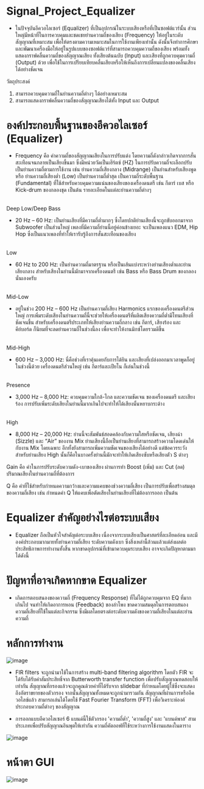 # Signal_Project_Equalizer

- ในปัจจุบันอีควอไลเซอร์ (Equalizer) ที่เป็นอุปกรณ์ในระบบเสียงหรือที่เป็นซอฟต์แวร์นั้น ส่วนใหญ่มีหน้าที่ในการควบคุมและชดเชยย่านความถี่ของเสียง (Frequency) ให้อยู่ในระดับสัญญาณที่เหมาะสม เพื่อให้ตรงตามความเหมาะสมในการใช้งานเพียงเท่านั้น
ดังนั้นจึงทำการศึกษาและพัฒนาเครื่องมือให้อยู่ในรูปแบบของซอฟต์แวร์ที่สามารถควบคุมความถี่ของเสียง พร้อมทั้งแสดงกราฟคลื่นความถี่ของสัญญาณเสียง ทั้งเสียงต้นฉบับ (Input) และเสียงที่ถูกควบคุมความถี่ (Output) ด้วย เพื่อใช้ในการเปรียบเทียบคลื่นเสียงหรือให้เห็นถึงการเปลี่ยนแปลงของคลื่นเสียงได้อย่างชัดเจน

วัตถุประสงค์
1. สามารถควบคุมความถี่ในย่านความถี่ต่างๆ ได้อย่างเหมาะสม
2. สามารถแสดงกราฟคลื่นความถี่ของสัญญาณเสียงได้ทั้ง Input และ Output

# องค์ประกอบพื้นฐานของอีควอไลเซอร์ (Equalizer)
- Frequency คือ ค่าความถี่ของสัญญาณเสียงในการปรับแต่ง โดยความถี่ดังกล่าวเกิดจากการสั่นสะเทือนจนกลายเป็นเสียงขึ้นมา ซึ่งมีหน่วยวัดเป็นเฮิร์ตซ์ (HZ) ในการปรับความถี่จะเลือกปรับเป็นย่านความถี่ตามการใช้งาน เช่น ย่านความถี่เสียงกลาง (Midrange) เป็นย่านสำหรับเสียงพูด หรือ ย่านความถี่เสียงต่ำ (Low) เป็นย่านความถี่ต่ำสุด เป็นความถี่ระดับพื้นฐาน (Fundamental) ที่ใช้สำหรับควบคุมความแน่นของเสียงของเครื่องดนตรี เช่น กีตาร์ เบส หรือ Kick-drum ของกลองชุด เป็นต้น
รายละเอียดในแต่ละย่านความถี่ต่างๆ

<br>Deep Low/Deep Bass</br>
- 20 Hz – 60 Hz: เป็นย่านเสียงที่มีความถี่ต่ำมากๆ ซึ่งโดยปกติย่านเสียงนี้จะถูกขับออกมาจาก Subwoofer เป็นส่วนใหญ่ เพลงที่มีความถี่ย่านนี้อยู่ค่อนข้างเยอะ จะเป็นเพลงแนว EDM, Hip Hop ซึ่งเป็นแนวเพลงที่ทำให้เรารับรู้ถึงการสั่นสะเทือนของเสียง

<br>Low</br>
- 60 Hz to 200 Hz: เป็นย่านความถี่มาตรฐาน หรือเป็นเส้นแบ่งระหว่างย่านเสียงต่ำและย่านเสียงกลาง สำหรับเสียงในย่านนี้มักมาจากเครื่องดนตรี เช่น Bass หรือ Bass Drum ของกลองนั่นเองครับ

<br>Mid-Low</br>
- อยู่ในช่วง 200 Hz – 600 Hz เป็นย่านความถี่เสียง Harmonics แรกของเครื่องดนตรีส่วนใหญ่ การเพิ่มระดับเสียงในย่านความถี่นี้จะช่วยให้เครื่องดนตรีที่ผลิตเสียงความถี่ต่ำมีโทนเสียงที่ชัดเจนขึ้น สำหรับเครื่องดนตรีประเภทให้เสียงย่านความถี่กลาง เช่น กีตาร์, เสียงร้อง และ คีย์บอร์ด ก็นิยมที่จะลดย่านความถี่ในช่วงนี้ลง เพื่อจะทำให้งานมิกซ์โดยรวมดีขึ้น

<br>Mid-High<br>
- 600 Hz – 3,000 Hz: นี่คือช่วงที่เราคุ้นเคยกับการได้ยิน และเสียงที่เปล่งออกมาเวลาพูดก็อยู่ในช่วงนี้ด้วย เครื่องดนตรีส่วนใหญ่ เช่น กีตาร์และเปียโน ก็เล่นในช่วงนี้ 

<br>Presence</br>
- 3,000 Hz – 8,000 Hz: ควบคุมความใกล้-ไกล และความชัดเจน ของเครื่องดนตรี และเสียงร้อง การปรับเพิ่มระดับเสียงในย่านนี้มากเกินไปจะทำให้ได้เสียงนั้นหยาบกระด้าง

<br>High</br>
- 8,000 Hz – 20,000 Hz: ย่านนี้จะสัมพันธ์สอดคล้องกับความใสหรือชัดเจน, เสียงฉ่า (Sizzle) และ “Air” ของงาน Mix 
ย่านเสียงนี้ถือเป็นย่านเสียงที่สามารถสร้างความโดดเด่นให้กับงาน Mix โดยเฉพาะ อีกทั้งยังสามารถเพิ่มความชัดเจนของเสียงได้อย่างดี แต่ข้อควรระวังสำหรับย่านเสียง High นั้นก็คือในบางครั้งย่านนี้มักจะทำให้เกิดเสียงซับหรือเสียงตัว S ต่างๆ

Gain คือ ค่าในการปรับระดับความดัง-เบาของเสียง ผ่านการทำ Boost (เพิ่ม) และ Cut (ลด) ปริมาณเสียงในย่านความถี่ที่ต้องการ

Q คือ ค่าที่ใช้สำหรับกำหนดความกว้างและความแคบของช่วงความถี่เสียง เป็นการปรับเพื่อสร้างสมดุลของความถี่เสียง เช่น กำหนดค่า Q ให้แคบเพื่อตัดเสียงในย่านเสียงที่ไม่ต้องการออก เป็นต้น

# Equalizer สำคัญอย่างไรต่อระบบเสียง
- Equalizer ถือเป็นหัวใจสำคัญต่อระบบเสียง เนื่องจากระบบเสียงเป็นศาสตร์ที่ละเอียดอ่อน และมีองค์ประกอบมากมายทั้งย่านความถี่เสียง ระดับความดังเบา ซึ่งสิ่งเหล่านี้ล้วนแล้วแต่ส่งผลต่อประสิทธิภาพการทำงานทั้งสิ้น หากขาดอุปกรณ์ที่เข้ามาควบคุมระบบเสียง อาจจะเกิดปัญหาตามมาได้ดังนี้

# ปัญหาที่อาจเกิดหากขาด Equalizer
- เกิดการตอบสนองของความถี่ (Frequency Response) ที่ไม่ได้ถูกควบคุมจาก EQ ที่มากเกินไป จนทำให้เกิดอาการหอน (Feedback) ของลำโพง
ขาดความสมดุลในการตอบสนองความถี่เสียงที่ใช้ในแต่ละกิจกรรม ซึ่งมีผลโดยตรงต่อระดับความดังของความถี่เสียงในแต่ละย่านความถี่

# หลักการทำงาน
![image](https://user-images.githubusercontent.com/69310175/203768237-44f0435b-2d93-4028-956c-4287aad0ae9b.png)
 
- FIR filters จะถูกนำมาใช้ในการสร้าง multi-band filtering algorithm โดยตัว FIR จะได้รับได้รับค่าสัมประสิทธิ์จาก Butterworth transfer function เพื่อปรับสัญญาณทดสอบให้เท่ากัน
สัญญาณที่กรองแล้วจะถูกคูณด้วยค่าที่ได้รับจาก slidebar ที่กำหนดโดยผู้ใช้ซึ่งจะแสดงถึงอัตราขยายของตัวกรอง จากนั้นสัญญาณทั้งหมดจะถูกนำมารวมกัน
สัญญาณที่ผ่านการหรืออีควอไลซ์แล้ว สามารถเล่นได้โดยใช้ Fast Fourier Transform (FFT) เพื่อวิเคราะห์องค์ประกอบความถี่ต่างๆ ของสัญญาณ

- การออกแบบอีควอไลเซอร์ 6 แบนด์นี้ใช้ตัวกรอง 'ความถี่ต่ำ', 'ความถี่สูง' และ 'แบนด์พาส' สามประเภทเพื่อปรับสัญญาณอินพุตให้เท่ากัน ความถี่คัตออฟที่ใช้ระหว่างการใช้งานแสดงในตาราง

![image](https://user-images.githubusercontent.com/69310175/203768518-535fdb52-cb1d-4aaf-8202-a9d0fa9442fd.png)

# หน้าตา GUI
![image](https://user-images.githubusercontent.com/69310175/203768689-a95a00fb-5a20-4bc1-8f02-05aaad923860.png)

